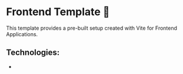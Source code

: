 # Frontend Template 🧳

This template provides a pre-built setup created with Vite for Frontend Applications.


## Technologies:

*
